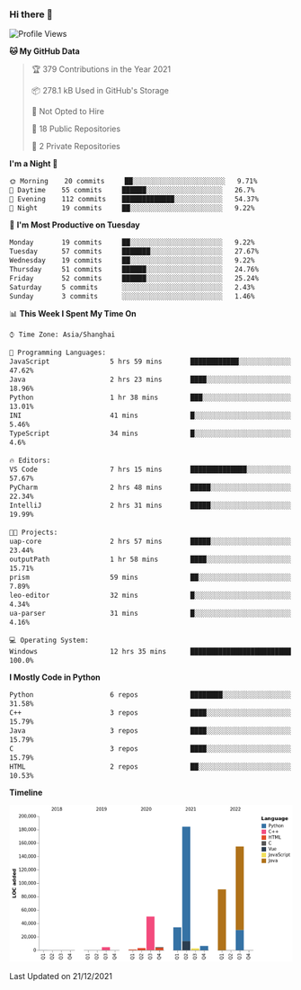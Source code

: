 ### Hi there 👋

<!--START_SECTION:waka-->
![Profile Views](http://img.shields.io/badge/Profile%20Views-0-blue)

**🐱 My GitHub Data** 

> 🏆 379 Contributions in the Year 2021
 > 
> 📦 278.1 kB Used in GitHub's Storage 
 > 
> 🚫 Not Opted to Hire
 > 
> 📜 18 Public Repositories 
 > 
> 🔑 2 Private Repositories  
 > 
**I'm a Night 🦉** 

```text
🌞 Morning    20 commits     ██░░░░░░░░░░░░░░░░░░░░░░░   9.71% 
🌆 Daytime    55 commits     ██████░░░░░░░░░░░░░░░░░░░   26.7% 
🌃 Evening    112 commits    █████████████░░░░░░░░░░░░   54.37% 
🌙 Night      19 commits     ██░░░░░░░░░░░░░░░░░░░░░░░   9.22%

```
📅 **I'm Most Productive on Tuesday** 

```text
Monday       19 commits     ██░░░░░░░░░░░░░░░░░░░░░░░   9.22% 
Tuesday      57 commits     ███████░░░░░░░░░░░░░░░░░░   27.67% 
Wednesday    19 commits     ██░░░░░░░░░░░░░░░░░░░░░░░   9.22% 
Thursday     51 commits     ██████░░░░░░░░░░░░░░░░░░░   24.76% 
Friday       52 commits     ██████░░░░░░░░░░░░░░░░░░░   25.24% 
Saturday     5 commits      ░░░░░░░░░░░░░░░░░░░░░░░░░   2.43% 
Sunday       3 commits      ░░░░░░░░░░░░░░░░░░░░░░░░░   1.46%

```


📊 **This Week I Spent My Time On** 

```text
⌚︎ Time Zone: Asia/Shanghai

💬 Programming Languages: 
JavaScript               5 hrs 59 mins       ████████████░░░░░░░░░░░░░   47.62% 
Java                     2 hrs 23 mins       ████░░░░░░░░░░░░░░░░░░░░░   18.96% 
Python                   1 hr 38 mins        ███░░░░░░░░░░░░░░░░░░░░░░   13.01% 
INI                      41 mins             █░░░░░░░░░░░░░░░░░░░░░░░░   5.46% 
TypeScript               34 mins             █░░░░░░░░░░░░░░░░░░░░░░░░   4.6%

🔥 Editors: 
VS Code                  7 hrs 15 mins       ██████████████░░░░░░░░░░░   57.67% 
PyCharm                  2 hrs 48 mins       █████░░░░░░░░░░░░░░░░░░░░   22.34% 
IntelliJ                 2 hrs 31 mins       █████░░░░░░░░░░░░░░░░░░░░   19.99%

🐱‍💻 Projects: 
uap-core                 2 hrs 57 mins       █████░░░░░░░░░░░░░░░░░░░░   23.44% 
outputPath               1 hr 58 mins        ████░░░░░░░░░░░░░░░░░░░░░   15.71% 
prism                    59 mins             ██░░░░░░░░░░░░░░░░░░░░░░░   7.89% 
leo-editor               32 mins             █░░░░░░░░░░░░░░░░░░░░░░░░   4.34% 
ua-parser                31 mins             █░░░░░░░░░░░░░░░░░░░░░░░░   4.16%

💻 Operating System: 
Windows                  12 hrs 35 mins      █████████████████████████   100.0%

```

**I Mostly Code in Python** 

```text
Python                   6 repos             ████████░░░░░░░░░░░░░░░░░   31.58% 
C++                      3 repos             ████░░░░░░░░░░░░░░░░░░░░░   15.79% 
Java                     3 repos             ████░░░░░░░░░░░░░░░░░░░░░   15.79% 
C                        3 repos             ████░░░░░░░░░░░░░░░░░░░░░   15.79% 
HTML                     2 repos             ██░░░░░░░░░░░░░░░░░░░░░░░   10.53%

```


**Timeline**

![Chart not found](https://raw.githubusercontent.com/SuperMaxine/SuperMaxine/main/charts/bar_graph.png) 


 Last Updated on 21/12/2021
<!--END_SECTION:waka-->

<!--
**SuperMaxine/SuperMaxine** is a ✨ _special_ ✨ repository because its `README.md` (this file) appears on your GitHub profile.

Here are some ideas to get you started:

- 🔭 I’m currently working on ...
- 🌱 I’m currently learning ...
- 👯 I’m looking to collaborate on ...
- 🤔 I’m looking for help with ...
- 💬 Ask me about ...
- 📫 How to reach me: ...
- 😄 Pronouns: ...
- ⚡ Fun fact: ...
-->

